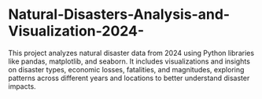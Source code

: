 # Natural-Disasters-Analysis-and-Visualization-2024-
This project analyzes natural disaster data from 2024 using Python libraries like pandas, matplotlib, and seaborn. It includes visualizations and insights on disaster types, economic losses, fatalities, and magnitudes, exploring patterns across different years and locations to better understand disaster impacts.
